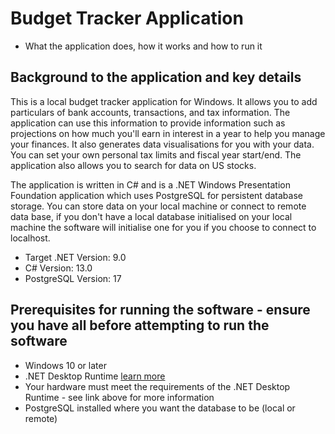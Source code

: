 # Budget Tracker Application
- What the application does, how it works and how to run it

## Background to the application and key details
This is a local budget tracker application for Windows. It allows you to add particulars of bank accounts, transactions, and tax information. The application can use this information to provide information such as projections on how much you'll earn in interest in a year to help you manage your finances. It also generates data visualisations for you with your data.
You can set your own personal tax limits and fiscal year start/end.
The application also allows you to search for data on US stocks.

The application is written in C# and is a .NET Windows Presentation Foundation application which uses PostgreSQL for persistent database storage.
You can store data on your local machine or connect to remote data base, if you don't have a local database initialised on your local machine the software will initialise one for you if you choose to connect to localhost.

- Target .NET Version: 9.0
- C# Version: 13.0
- PostgreSQL Version: 17

## Prerequisites for running the software - ensure you have all before attempting to run the software
 - Windows 10 or later
 - .NET Desktop Runtime [learn more](https://learn.microsoft.com/en-us/dotnet/core/install/windows)
 - Your hardware must meet the requirements of the .NET Desktop Runtime - see link above for more information
 - PostgreSQL installed where you want the database to be (local or remote)
 
